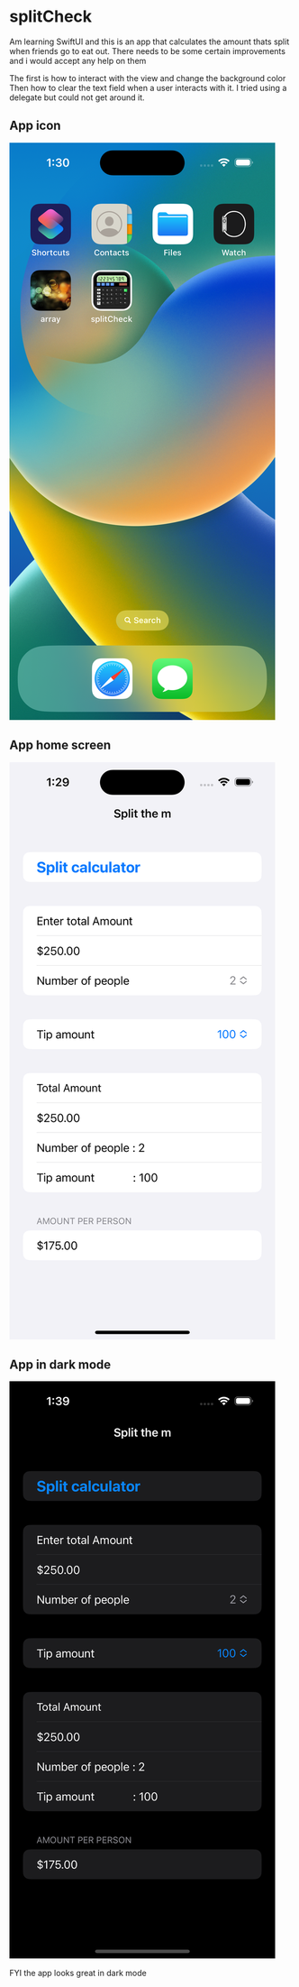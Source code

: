 # splitCheck
Am learning SwiftUI and this is an app that calculates the amount thats split when friends go to eat out. There needs to be some certain improvements 
and i would accept any help on them

The first is how to interact with the view and change the background color
Then how to clear the text field when a user interacts with it. I tried using a delegate but could not get around it.

## App icon
![](AppImages/icon.png)


## App home screen
![](AppImages/HomeScreen.png)


## App in dark mode
![](AppImages/HomeScreenDarkMode.png)



FYI the app looks great in dark mode
